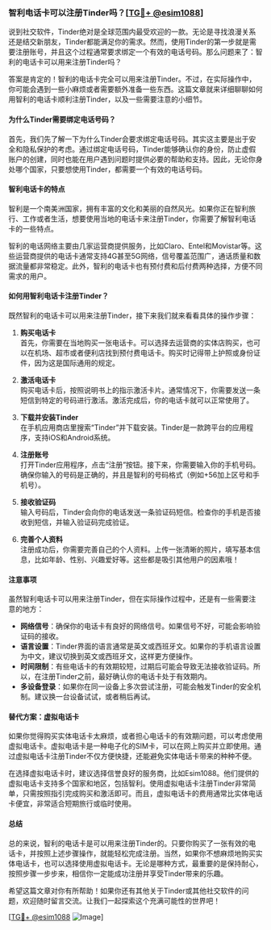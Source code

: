 ### 智利电话卡可以注册Tinder吗？[[TG💪+ @esim1088](https://t.me/s/esim1088)]

说到社交软件，Tinder绝对是全球范围内最受欢迎的一款。无论是寻找浪漫关系还是结交新朋友，Tinder都能满足你的需求。然而，使用Tinder的第一步就是需要注册账号，并且这个过程通常要求绑定一个有效的电话号码。那么问题来了：智利的电话卡可以用来注册Tinder吗？

答案是肯定的！智利的电话卡完全可以用来注册Tinder。不过，在实际操作中，你可能会遇到一些小麻烦或者需要额外准备一些东西。这篇文章就来详细聊聊如何用智利的电话卡顺利注册Tinder，以及一些需要注意的小细节。

#### 为什么Tinder需要绑定电话号码？

首先，我们先了解一下为什么Tinder会要求绑定电话号码。其实这主要是出于安全和隐私保护的考虑。通过绑定电话号码，Tinder能够确认你的身份，防止虚假账户的创建，同时也能在用户遇到问题时提供必要的帮助和支持。因此，无论你身处哪个国家，只要想使用Tinder，都需要一个有效的电话号码。

#### 智利电话卡的特点

智利是一个南美洲国家，拥有丰富的文化和美丽的自然风光。如果你正在智利旅行、工作或者生活，想要使用当地的电话卡来注册Tinder，你需要了解智利电话卡的一些特点。

智利的电话网络主要由几家运营商提供服务，比如Claro、Entel和Movistar等。这些运营商提供的电话卡通常支持4G甚至5G网络，信号覆盖范围广，通话质量和数据流量都非常稳定。此外，智利的电话卡也有预付费和后付费两种选择，方便不同需求的用户。

#### 如何用智利电话卡注册Tinder？

既然智利的电话卡可以用来注册Tinder，接下来我们就来看看具体的操作步骤：

1. **购买电话卡**  
   首先，你需要在当地购买一张电话卡。可以选择去运营商的实体店购买，也可以在机场、超市或者便利店找到预付费电话卡。购买时记得带上护照或身份证件，因为这是国际通用的规定。

2. **激活电话卡**  
   购买电话卡后，按照说明书上的指示激活卡片。通常情况下，你需要发送一条短信到特定的号码进行激活。激活完成后，你的电话卡就可以正常使用了。

3. **下载并安装Tinder**  
   在手机应用商店里搜索“Tinder”并下载安装。Tinder是一款跨平台的应用程序，支持iOS和Android系统。

4. **注册账号**  
   打开Tinder应用程序，点击“注册”按钮。接下来，你需要输入你的手机号码。确保你输入的号码是正确的，并且是智利的号码格式（例如+56加上区号和手机号）。

5. **接收验证码**  
   输入号码后，Tinder会向你的电话发送一条验证码短信。检查你的手机是否接收到短信，并输入验证码完成验证。

6. **完善个人资料**  
   注册成功后，你需要完善自己的个人资料。上传一张清晰的照片，填写基本信息，比如年龄、性别、兴趣爱好等。这些都是吸引其他用户的因素哦！

#### 注意事项

虽然智利电话卡可以用来注册Tinder，但在实际操作过程中，还是有一些需要注意的地方：

- **网络信号**：确保你的电话卡有良好的网络信号。如果信号不好，可能会影响验证码的接收。
- **语言设置**：Tinder界面的语言通常是英文或西班牙文。如果你的手机语言设置为中文，建议切换到英文或西班牙文，这样更方便操作。
- **时间限制**：有些电话卡的有效期较短，过期后可能会导致无法接收验证码。所以，在注册Tinder之前，最好确认你的电话卡处于有效期内。
- **多设备登录**：如果你在同一设备上多次尝试注册，可能会触发Tinder的安全机制。建议换一台设备试试，或者稍后再试。

#### 替代方案：虚拟电话卡

如果你觉得购买实体电话卡太麻烦，或者担心电话卡的有效期问题，可以考虑使用虚拟电话卡。虚拟电话卡是一种电子化的SIM卡，可以在网上购买并立即使用。通过虚拟电话卡注册Tinder不仅方便快捷，还能避免实体电话卡带来的种种不便。

在选择虚拟电话卡时，建议选择信誉良好的服务商，比如Esim1088。他们提供的虚拟电话卡支持多个国家和地区，包括智利。使用虚拟电话卡注册Tinder非常简单，只需按照指引完成购买和激活即可。而且，虚拟电话卡的费用通常比实体电话卡便宜，非常适合短期旅行或临时使用。

#### 总结

总的来说，智利的电话卡是可以用来注册Tinder的。只要你购买了一张有效的电话卡，并按照上述步骤操作，就能轻松完成注册。当然，如果你不想麻烦地购买实体电话卡，也可以选择使用虚拟电话卡。无论是哪种方式，最重要的是保持耐心，按照步骤一步步来，相信你一定能成功注册并享受Tinder带来的乐趣。

希望这篇文章对你有所帮助！如果你还有其他关于Tinder或其他社交软件的问题，欢迎随时留言交流。让我们一起探索这个充满可能性的世界吧！

[[TG💪+ @esim1088](https://t.me/s/esim1088) ![Image](https://i.postimg.cc/4NQfJmqS/Snipaste-2025-05-13-00-14-12.png)]